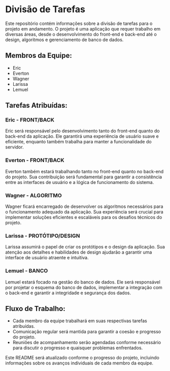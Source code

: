 # Divisão de Tarefas

Este repositório contém informações sobre a divisão de tarefas para o projeto em andamento. O projeto é uma aplicação que requer trabalho em diversas áreas, desde o desenvolvimento do front-end e back-end até o design, algoritmos e gerenciamento de banco de dados.

## Membros da Equipe:

- Eric
- Everton
- Wagner
- Larissa
- Lemuel

## Tarefas Atribuídas:

### Eric - FRONT/BACK

Eric será responsável pelo desenvolvimento tanto do front-end quanto do back-end da aplicação. Ele garantirá uma experiência de usuário suave e eficiente, enquanto também trabalha para manter a funcionalidade do servidor.

### Everton - FRONT/BACK

Everton também estará trabalhando tanto no front-end quanto no back-end do projeto. Sua contribuição será fundamental para garantir a consistência entre as interfaces de usuário e a lógica de funcionamento do sistema.

### Wagner - ALGORITMO

Wagner ficará encarregado de desenvolver os algoritmos necessários para o funcionamento adequado da aplicação. Sua experiência será crucial para implementar soluções eficientes e escaláveis para os desafios técnicos do projeto.

### Larissa - PROTÓTIPO/DESIGN

Larissa assumirá o papel de criar os protótipos e o design da aplicação. Sua atenção aos detalhes e habilidades de design ajudarão a garantir uma interface de usuário atraente e intuitiva.

### Lemuel - BANCO

Lemuel estará focado na gestão do banco de dados. Ele será responsável por projetar o esquema do banco de dados, implementar a integração com o back-end e garantir a integridade e segurança dos dados.

## Fluxo de Trabalho:

- Cada membro da equipe trabalhará em suas respectivas tarefas atribuídas.
- Comunicação regular será mantida para garantir a coesão e progresso do projeto.
- Reuniões de acompanhamento serão agendadas conforme necessário para discutir o progresso e quaisquer problemas enfrentados.

Este README será atualizado conforme o progresso do projeto, incluindo informações sobre os avanços individuais de cada membro da equipe.
